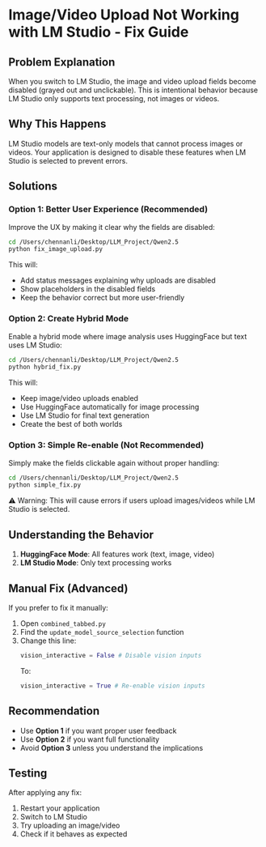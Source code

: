 # Image/Video Upload Not Working with LM Studio - Fix Guide

## Problem Explanation
When you switch to LM Studio, the image and video upload fields become disabled (grayed out and unclickable). This is intentional behavior because LM Studio only supports text processing, not images or videos.

## Why This Happens
LM Studio models are text-only models that cannot process images or videos. Your application is designed to disable these features when LM Studio is selected to prevent errors.

## Solutions

### Option 1: Better User Experience (Recommended)
Improve the UX by making it clear why the fields are disabled:

```bash
cd /Users/chennanli/Desktop/LLM_Project/Qwen2.5
python fix_image_upload.py
```

This will:
- Add status messages explaining why uploads are disabled
- Show placeholders in the disabled fields
- Keep the behavior correct but more user-friendly

### Option 2: Create Hybrid Mode
Enable a hybrid mode where image analysis uses HuggingFace but text uses LM Studio:

```bash
cd /Users/chennanli/Desktop/LLM_Project/Qwen2.5
python hybrid_fix.py
```

This will:
- Keep image/video uploads enabled
- Use HuggingFace automatically for image processing
- Use LM Studio for final text generation
- Create the best of both worlds

### Option 3: Simple Re-enable (Not Recommended)
Simply make the fields clickable again without proper handling:

```bash
cd /Users/chennanli/Desktop/LLM_Project/Qwen2.5
python simple_fix.py
```

⚠️ Warning: This will cause errors if users upload images/videos while LM Studio is selected.

## Understanding the Behavior

1. **HuggingFace Mode**: All features work (text, image, video)
2. **LM Studio Mode**: Only text processing works

## Manual Fix (Advanced)
If you prefer to fix it manually:

1. Open `combined_tabbed.py`
2. Find the `update_model_source_selection` function
3. Change this line:
   ```python
   vision_interactive = False # Disable vision inputs
   ```
   To:
   ```python
   vision_interactive = True # Re-enable vision inputs
   ```

## Recommendation
- Use **Option 1** if you want proper user feedback
- Use **Option 2** if you want full functionality
- Avoid **Option 3** unless you understand the implications

## Testing
After applying any fix:
1. Restart your application
2. Switch to LM Studio
3. Try uploading an image/video
4. Check if it behaves as expected
